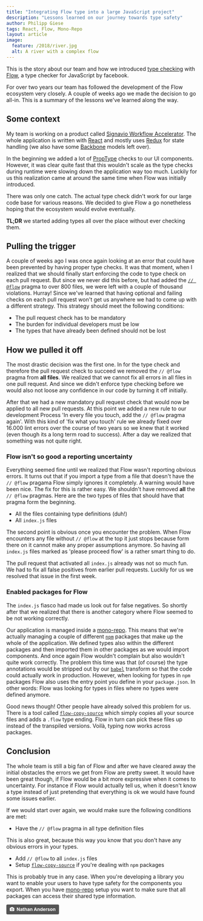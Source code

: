 ```yaml
---
title: "Integrating Flow type into a large JavaScript project"
description: "Lessons learned on our journey towards type safety"
author: Philipp Giese
tags: React, Flow, Mono-Repo
layout: article
image:
  feature: /2018/river.jpg
  alt: A river with a complex flow
---
```


This is the story about our team and how we introduced [type checking](https://en.wikipedia.org/wiki/Type_system#Type_checking) with [Flow](https://flow.org/), a type checker for JavaScript by facebook.

For over two years our team has followed the development of the Flow ecosystem very closely.
A couple of weeks ago we made the decision to go all-in.
This is a summary of the lessons we've learned along the way.

## Some context

My team is working on a product called [Signavio Workflow Accelerator](https://www.signavio.com/products/workflow-accelerator/).
The whole application is written with [React](https://reactjs.org/) and mostly uses [Redux](https://redux.js.org/) for state handling (we also have some [Backbone](http://backbonejs.org/) models left over).

In the beginning we added a lot of [PropType](https://reactjs.org/docs/typechecking-with-proptypes.html) checks to our UI components.
However, it was clear quite fast that this wouldn't scale as the type checks during runtime were slowing down the application way too much.
Luckily for us this realization came at around the same time when Flow was initially introduced.

There was only one catch.
The actual type check didn't work for our large code base for various reasons.
We decided to give Flow a go nonetheless hoping that the ecosystem would evolve eventually.

**TL;DR** we started adding types all over the place without ever checking them.

## Pulling the trigger

A couple of weeks ago I was once again looking at an error that could have been prevented by having proper type checks.
It was that moment, when I realized that we should finally start enforcing the code to type check on each pull request.
But since we never did this before, but had added the [`// @flow`](https://flow.org/en/docs/usage/#toc-prepare-your-code-for-flow) pragma to over 800 files, we were left with a couple of thousand violations.
Hurray!
Since we've learned that having optional and failing checks on each pull request won't get us anywhere we had to come up with a different strategy.
This strategy should meet the following conditions:

- The pull request check has to be mandatory
- The burden for individual developers must be low
- The types that have already been defined should not be lost

## How we pulled it off

The most drastic decision was the first one.
In for the type check and therefore the pull request check to succeed we removed the `// @flow` pragma from **all files**.
We realized that we cannot fix all errors in all files in one pull request.
And since we didn't enforce type checking before we would also not loose any confidence in our code by turning it off initially.

After that we had a new mandatory pull request check that would now be applied to all new pull requests.
At this point we added a new rule to our development Process 'In every file you touch, add the `// @flow` pragma again'.
With this kind of 'fix what you touch' rule we already fixed over 16.000 lint errors over the course of two years so we knew that it worked (even though its a long term road to success).
After a day we realized that something was not quite right.

### Flow isn't so good a reporting uncertainty

Everything seemed fine until we realized that Flow wasn't reporting obvious errors.
It turns out that if you import a type from a file that doesn't have the `// @flow` pragama Flow simply ignores it completely.
A warning would have been nice.
The fix for this is rather easy.
We shouldn't have removed **all** the `// @flow` pragmas.
Here are the two types of files that should have that pragma form the beginning.

- All the files containing type definitions (duh!)
- All `index.js` files

The second point is obvious once you encounter the problem.
When Flow encounters any file without `// @flow` at the top it just stops because form there on it cannot make any proper assumptions anymore.
So having all `index.js` files marked as 'please proceed flow' is a rather smart thing to do.

The pull request that activated all `index.js` already was not so much fun.
We had to fix all false positives from earlier pull requests.
Luckily for us we resolved that issue in the first week.

### Enabled packages for Flow

The `index.js` fiasco had made us look out for false negatives.
So shortly after that we realized that there is another category where Flow seemed to be not working correctly.

Our application is managed inside a [mono-repo](https://medium.com/@maoberlehner/monorepos-in-the-wild-33c6eb246cb9).
This means that we're actually managing a couple of different [`npm`](https://www.npmjs.com/) packages that make up the whole of the application.
We defined types also within the different packages and then imported them in other packages as we would import components.
And once again Flow wouldn't complain but also wouldn't quite work correctly.
The problem this time was that (of course) the type annotations would be stripped out by our [`babel`](https://babeljs.io/) transform so that the code could actually work in production.
However, when looking for types in `npm` packages Flow also uses the entry point you define in your `package.json`.
In other words: Flow was looking for types in files where no types were defined anymore.

Good news though!
Other people have already solved this problem for us.
There is a tool called [`flow-copy-source`](https://github.com/AgentME/flow-copy-source) which simply copies all your source files and adds a `.flow` type ending.
Flow in turn can pick these files up instead of the transpiled versions.
Voilà, typing now works across packages.

## Conclusion

The whole team is still a big fan of Flow and after we have cleared away the initial obstacles the errors we get from Flow are pretty sweet.
It would have been great though, if Flow would be a bit more expressive when it comes to uncertainty.
For instance if Flow would actually tell us, when it doesn't know a type instead of just pretending that everything is ok we would have found some issues earlier.

If we would start over again, we would make sure the following conditions are met:

- Have the `// @flow` pragma in all type definition files

This is also great, because this way you know that you don't have any obvious errors in your types.

- Add `// @flow` to all `index.js` files
- Setup [`flow-copy-source`](https://github.com/AgentME/flow-copy-source) if you're dealing with `npm` packages

This is probably true in any case.
When you're developing a library you want to enable your users to have type safety for the components you export.
When you have [mono-repo](https://medium.com/@maoberlehner/monorepos-in-the-wild-33c6eb246cb9) setup you want to make sure that all packages can access their shared type information.

<a style="background-color:#555;color:white;text-decoration:none;padding:4px 6px;font-family:-apple-system, sans-serif;font-size:12px;font-weight:bold;line-height:1.2;display:inline-block;border-radius:3px" href="https://unsplash.com/@nathananderson?utm_medium=referral&amp;utm_campaign=photographer-credit&amp;utm_content=creditBadge" rel="noopener noreferrer" title="Nathan Anderson’s photos"><span style="display:inline-block;padding:2px 3px"><svg xmlns="http://www.w3.org/2000/svg" style="height:12px;width:auto;position:relative;vertical-align:middle;top:-1px;fill:white" viewBox="0 0 32 32"><title>unsplash-logo</title><path d="M20.8 18.1c0 2.7-2.2 4.8-4.8 4.8s-4.8-2.1-4.8-4.8c0-2.7 2.2-4.8 4.8-4.8 2.7.1 4.8 2.2 4.8 4.8zm11.2-7.4v14.9c0 2.3-1.9 4.3-4.3 4.3h-23.4c-2.4 0-4.3-1.9-4.3-4.3v-15c0-2.3 1.9-4.3 4.3-4.3h3.7l.8-2.3c.4-1.1 1.7-2 2.9-2h8.6c1.2 0 2.5.9 2.9 2l.8 2.4h3.7c2.4 0 4.3 1.9 4.3 4.3zm-8.6 7.5c0-4.1-3.3-7.5-7.5-7.5-4.1 0-7.5 3.4-7.5 7.5s3.3 7.5 7.5 7.5c4.2-.1 7.5-3.4 7.5-7.5z"></path></svg></span><span style="display:inline-block;padding:2px 3px">Nathan Anderson</span></a>
